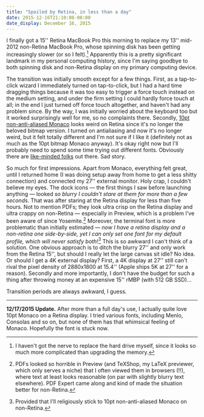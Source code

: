 ```yaml
---
title: "Spoiled by Retina, in less than a day"
date: 2015-12-16T21:10:08-08:00
date_display: December 16, 2015
---
```

I finally got a 15'' Retina MacBook Pro this morning to replace my 13'' mid-2012 non-Retina MacBook Pro, whose spinning disk has been getting increasingly slower (or so I felt).[^replace] Apparently this is a pretty significant landmark in my personal computing history, since I'm saying goodbye to both spinning disk and non-Retina display on my primary computing device.

The transition was initially smooth except for a few things. First, as a tap-to-click wizard I immediately turned on tap-to-click, but I had a hard time dragging things because it was too easy to trigger a force touch instead on the medium setting, and under the firm setting I could hardly force touch at all; in the end I just turned off force touch altogether, and haven't had any problem since. By the way, I was initially worried about the keyboard too but it worked surprisingly well for me, so no complaints there. Secondly, [10pt non-anti-aliased Monaco](/blog/2015-08-31-after-all-these-years-10pt-non-anti-aliased-monaco-is-still-the-best.html) looks weird on Retina since it's no longer the beloved bitmap version. I turned on antialiasing and now it's no longer weird, but it felt totally different and I'm not sure if I like it (definitely not as much as the 10pt bitmap Monaco anyway). It's okay right now but I'll probably need to spend some time trying out different fonts. Obviously there are [like-minded folks](https://news.ycombinator.com/item?id=10140728) out there. Sad story.

So much for first impressions. Apart from Monaco, everything felt great, until I returned home (I was doing setup away from home to get a less shitty connection) and connected my 27'' external monitor. Holy crap, I couldn't believe my eyes. The dock icons — the first things I saw before launching anything — looked *so blurry I couldn't stare at them for more than a few seconds*. That was after staring at the Retina display for less than five hours. Not to mention PDFs; they look ultra crisp on the Retina display and ultra crappy on non-Retina — especially in Preview, which is a problem I've been aware of since Yosemite.[^pdfs] Moreover, the terminal font is more problematic than initially estimated — *now I have a retina display and a non-retina one side-by-side, yet I can only set one font for my default profile, which will never satisfy both*![^provided] This is so awkward I can't think of a solution. One obvious approach is to ditch the blurry 27'' and only work from the Retina 15'', but should I really let the large canvas sit idle? No idea. Or should I get a 4K external display? First, a 4K display at 27'' still can't rival the pixel density of 2880x1800 at 15.4'' (Apple ships 5K at 27'' for a reason). Secondly and more importantly, I don't have the budget for such a thing after throwing money at an expensive 15'' rMBP (with 512 GB SSD)...

Transition periods are always awkward, I guess.

---

**12/17/2015 Update.** After more than a full day's use, I actually quite love 10pt Monaco on a Retina display. I tried various fonts, including Menlo, Consolas and so on, but none of them has that whimsical feeling of Monaco. Hopefully the font is stuck now.

[^replace]: I haven't got the nerve to replace the hard drive myself, since it looks so much more complicated than upgrading the memory.

[^pdfs]: PDFs looked so horrible in Preview (and TeXShop, my LaTeX previewer, which only serves a niche) that I often viewed them in browsers (!!), where text at least looks reasonable (on par with slightly blurry text elsewhere). PDF Expert came along and kind of made the situation better for non-Retina.

[^provided]: Provided that I'll religiously stick to 10pt non-anti-aliased Monaco on non-Retina.
